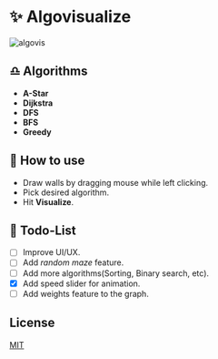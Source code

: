 # ✨ Algovisualize

![algovis](https://user-images.githubusercontent.com/42354803/78632823-a4f6a100-78bd-11ea-8bc9-5e6ac36a24d2.gif)

## ♎ Algorithms
- **A-Star**
- **Dijkstra**
- **DFS**
- **BFS**
- **Greedy** 

## 🚀 How to use
- Draw walls by dragging mouse while left clicking.
- Pick desired algorithm.
- Hit **Visualize**.

## 🎯 Todo-List
- [ ] Improve UI/UX.
- [ ] Add *random maze* feature.
- [ ] Add more algorithms(Sorting, Binary search, etc).
- [x] Add speed slider for animation.
- [ ] Add weights feature to the graph. 

## License
[MIT](https://github.com/hv7214/Algovisualize/blob/master/LICENSE)
